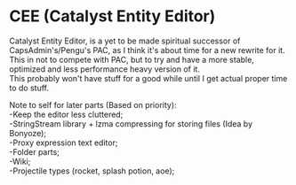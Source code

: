 # CEE (Catalyst Entity Editor)

Catalyst Entity Editor, is a yet to be made spiritual successor of CapsAdmin's/Pengu's PAC, as I think it's about time for a new rewrite for it.
<br/> This in not to compete with PAC, but to try and have a more stable, optimized and less performance heavy version of it.
<br/> This probably won't have stuff for a good while until I get actual proper time to do stuff.

Note to self for later parts (Based on priority):
<br/> -Keep the editor less cluttered;
<br/> -StringStream library + lzma compressing for storing files (Idea by Bonyoze);
<br/> -Proxy expression text editor;
<br/> -Folder parts;
<br/> -Wiki;
<br/> -Projectile types (rocket, splash potion, aoe);

